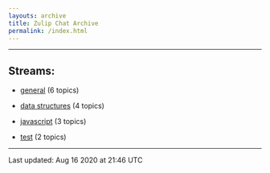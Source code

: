 ```yaml
---
layouts: archive
title: Zulip Chat Archive
permalink: /index.html
---
```


---

## Streams:

* [general](stream/213222-general/index.html) (6 topics)

* [data structures](stream/217915-data-structures/index.html) (4 topics)

* [javascript](stream/217809-javascript/index.html) (3 topics)

* [test](stream/253152-test/index.html) (2 topics)

<hr><p>Last updated: Aug 16 2020 at 21:46 UTC</p>